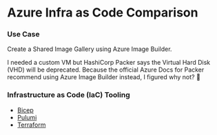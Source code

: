 # Azure Infra as Code Comparison

### Use Case

Create a Shared Image Gallery using Azure Image Builder.

I needed a custom VM but HashiCorp Packer says the Virtual Hard Disk (VHD) will be deprecated. Because the official Azure Docs for Packer recommend using Azure Image Builder instead, I figured why not? 😬

### Infrastructure as Code (IaC) Tooling

- [Bicep](./bicep)
- [Pulumi](./pulumi)
- [Terraform](./terraform)

